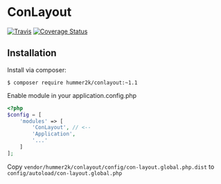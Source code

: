 # ConLayout 

[![Travis](https://travis-ci.org/hummer2k/ConLayout.svg)](https://travis-ci.org/hummer2k/ConLayout)
[![Coverage Status](https://coveralls.io/repos/hummer2k/ConLayout/badge.svg?branch=master)](https://coveralls.io/r/hummer2k/ConLayout?branch=master)

## Installation

Install via composer:

`$ composer require hummer2k/conlayout:~1.1`

Enable module in your application.config.php

````php
<?php
$config = [
    'modules' => [
        'ConLayout', // <--
        'Application',
        '...'
    ]
];
````

Copy `vendor/hummer2k/conlayout/config/con-layout.global.php.dist` to `config/autoload/con-layout.global.php`

